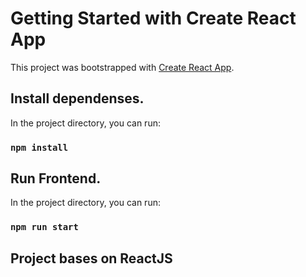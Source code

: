 # Getting Started with Create React App

This project was bootstrapped with [Create React App](https://github.com/facebook/create-react-app).

## Install dependenses.

In the project directory, you can run:

### `npm install`

## Run Frontend.

In the project directory, you can run:

### `npm run start`

## Project bases on ReactJS
